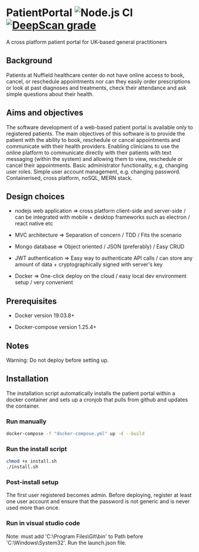 # PatientPortal ![Node.js CI](https://github.com/ricksterhd123/PatientPortal/workflows/Node.js%20CI/badge.svg) [![DeepScan grade](https://deepscan.io/api/teams/9227/projects/11524/branches/172550/badge/grade.svg?token=a1fa0980263b30233c0ddf1e9c3ed778290db2ee)](https://deepscan.io/dashboard#view=project&tid=9227&pid=11524&bid=172550)

A cross platform patient portal for UK-based general practitioners

## Background

Patients at Nuffield healthcare center do not have online access to book, cancel, or reschedule appointments nor can they easily order prescriptions or look at past diagnoses and treatments, check their attendance and ask simple questions about their health.

## Aims and objectives

The software development of a web-based patient portal is available only to registered patients. The main objectives of this software is to provide the patient with the ability to book, reschedule or cancel appointments and communicate with their health providers. Enabling clinicians to use the online platform to communicate directly with their patients with text messaging (within the system) and allowing them to view, reschedule or cancel their appointments. Basic administrator functionality, e.g, changing user roles. Simple user account management, e.g. changing password. Containerised, cross platform, noSQL, MERN stack. 

## Design choices

- nodejs web application => cross platform client-side and server-side / can be integrated with mobile + desktop frameworks such as electron / react native etc

- MVC architecture       => Separation of concern / TDD / Fits the scenario

- Mongo database         => Object oriented / JSON (preferably) / Easy CRUD

- JWT authentication     => Easy way to authenticate API calls / can store any amount of data + cryptographically signed with server's key

- Docker       => One-click deploy on the cloud / easy local dev environment setup / very convenient

## Prerequisites

- Docker version 19.03.8+

- Docker-compose version 1.25.4+

## Notes

Warning: Do not deploy before setting up.

## Installation

The installation script automatically installs the patient portal within a docker container and sets up a cronjob that pulls from github and updates the container.

### Run manually

```bash
docker-compose -f "docker-compose.yml" up -d --build
```

### Run the install script

```bash
chmod +x install.sh
./install.sh
```

### Post-install setup

The first user registered becomes admin. Before deploying, register at least one user account and ensure that the password is not generic and is never used more than once.

### Run in visual studio code

Note: must add 'C:\Program Files\Git\bin' to Path before 'C:\Windows\System32'.
Run the launch.json file.
